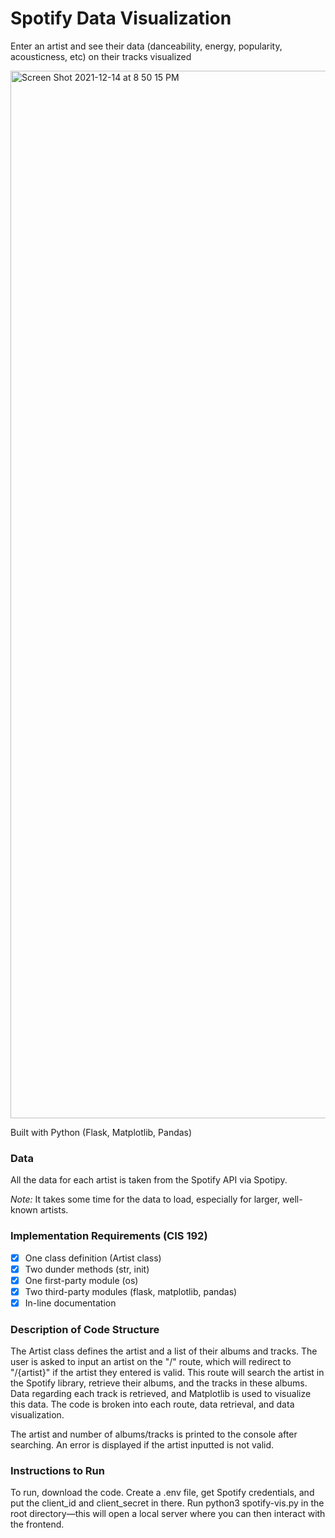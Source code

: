 # Spotify Data Visualization

Enter an artist and see their data (danceability, energy, popularity, acousticness, etc) on their tracks visualized

<img width="1676" alt="Screen Shot 2021-12-14 at 8 50 15 PM" src="https://user-images.githubusercontent.com/68198839/146108200-3eec29fe-7b6f-445c-8d51-41289ee9f12e.png">

Built with Python (Flask, Matplotlib, Pandas)

### Data

All the data for each artist is taken from the Spotify API via Spotipy.

*Note:* It takes some time for the data to load, especially for larger, well-known artists.

### Implementation Requirements (CIS 192)

- [x] One class definition (Artist class)
- [x] Two dunder methods (str, init)
- [x] One first-party module (os)
- [x] Two third-party modules (flask, matplotlib, pandas)
- [x] In-line documentation

### Description of Code Structure

The Artist class defines the artist and a list of their albums and tracks. The user is asked to input an artist on the "/" route, which will redirect to "/{artist}" if the artist they entered is valid. This route will search the artist in the Spotify library, retrieve their albums, and the tracks in these albums. Data regarding each track is retrieved, and Matplotlib is used to visualize this data. The code is broken into each route, data retrieval, and data visualization. 

The artist and number of albums/tracks is printed to the console after searching. An error is displayed if the artist inputted is not valid.

### Instructions to Run

To run, download the code. Create a .env file, get Spotify credentials, and put the client_id and client_secret in there. Run python3 spotify-vis.py in the root directory—this will open a local server where you can then interact with the frontend.
